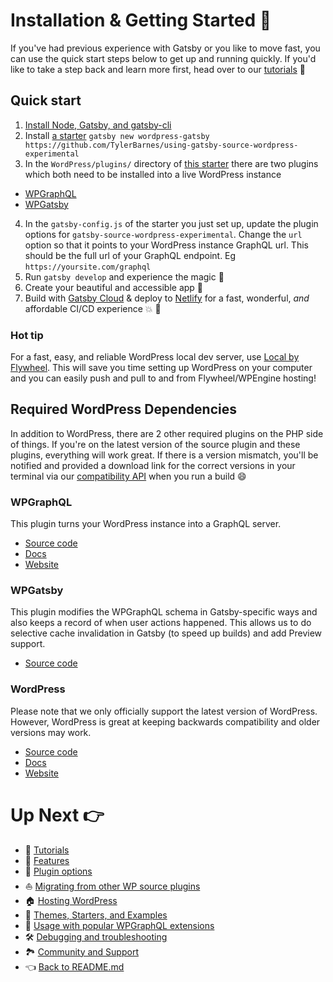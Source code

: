 # Installation & Getting Started :baby_chick:

If you've had previous experience with Gatsby or you like to move fast, you can use the quick start steps below to get up and running quickly. If you'd like to take a step back and learn more first, head over to our [tutorials](./tutorials/index.md) :footprints:



## Quick start

1. [Install Node, Gatsby, and gatsby-cli](https://www.gatsbyjs.org/docs/)
2. Install [a starter](./themes-starters-examples.md)  `gatsby new wordpress-gatsby https://github.com/TylerBarnes/using-gatsby-source-wordpress-experimental`
3. In the `WordPress/plugins/` directory of [this starter](https://github.com/TylerBarnes/using-gatsby-source-wordpress-experimental/tree/master/WordPress/plugins) there are two plugins which both need to be installed into a live WordPress instance
  - [WPGraphQL](https://github.com/wp-graphql/wp-graphql)
  - [WPGatsby](https://github.com/gatsbyjs/wp-gatsby)
4. In the `gatsby-config.js` of the starter you just set up, update the plugin options for `gatsby-source-wordpress-experimental`. Change the `url` option so that it points to your WordPress instance GraphQL url. This should be the full url of your GraphQL endpoint. Eg `https://yoursite.com/graphql`
5. Run `gatsby develop` and experience the magic :star2:
6. Create your beautiful and accessible app :nail_care:
7. Build with [Gatsby Cloud](https://www.gatsbyjs.com/) & deploy to [Netlify](https://www.gatsbyjs.com/guides/netlify/) for a fast, wonderful, _and_ affordable CI/CD experience :boom: :rocket:



### Hot tip

For a fast, easy, and reliable WordPress local dev server, use [Local by Flywheel](https://localwp.com/). This will save you time setting up WordPress on your computer and you can easily push and pull to and from Flywheel/WPEngine hosting!



## Required WordPress Dependencies

In addition to WordPress, there are 2 other required plugins on the PHP side of things. If you're on the latest version of the source plugin and these plugins, everything will work great. If there is a version mismatch, you'll be notified and provided a download link for the correct versions in your terminal via our [compatibility API](./features/compatibility-api.md) when you run a build  :smile:



### WPGraphQL

This plugin turns your WordPress instance into a GraphQL server.

- [Source code](https://github.com/wp-graphql/wp-graphql)
- [Docs](https://docs.wpgraphql.com/)
- [Website](https://www.wpgraphql.com/)



### WPGatsby

This plugin modifies the WPGraphQL schema in Gatsby-specific ways and also keeps a record of when user actions happened. This allows us to do selective cache invalidation in Gatsby (to speed up builds) and add Preview support.

- [Source code](https://github.com/gatsbyjs/wp-gatsby)



### WordPress

Please note that we only officially support the latest version of WordPress. However, WordPress is great at keeping backwards compatibility and older versions may work.

- [Source code](https://wordpress.org/download/source/)
- [Docs](https://codex.wordpress.org/)
- [Website](https://wordpress.org)



# Up Next :point_right:

- :school: [Tutorials](./tutorials/index.md)
- :feet: [Features](./features/index.md)
- :electric_plug: [Plugin options](./plugin-options.md)
- :boat: [Migrating from other WP source plugins](./migrating-from-other-wp-source-plugins.md)
- :house: [Hosting WordPress](./hosting.md)
- :athletic_shoe: [Themes, Starters, and Examples](./themes-starters-examples.md)
-  :medal_sports: [Usage with popular WPGraphQL extensions](./usage-with-popular-wp-graphql-extensions.md)
- :hammer_and_wrench: [Debugging and troubleshooting](./debugging-and-troubleshooting.md)
- :national_park: [Community and Support](./community-and-support.md)
- :point_left: [Back to README.md](../README.md)